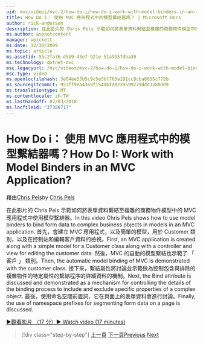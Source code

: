 ```yaml
---
uid: mvc/videos/mvc-2/how-do-i/how-do-i-work-with-model-binders-in-an-mvc-application
title: How Do i： 使用 MVC 應用程式中的模型繫結器嗎？ | Microsoft Docs
author: rick-anderson
description: 在此影片的 Chris Pels 示範如何將表單資料繫結至複雜的商務物件模型中的 MVC 應用程式中使用模型繫結器。 首先，MVC applicat...
ms.author: aspnetcontent
manager: wpickett
ms.date: 12/30/2009
ms.topic: article
ms.assetid: 55c2fa76-d5b9-43e7-921e-51a9b57dba30
ms.technology: dotnet-mvc
msc.legacyurl: /mvc/videos/mvc-2/how-do-i/how-do-i-work-with-model-binders-in-an-mvc-application
msc.type: video
ms.openlocfilehash: 3e04ee53b5c9c5e5bf763a191cc9cba8855c772b
ms.sourcegitcommit: 953ff9ea4369f154d6fd0239599279ddd3280009
ms.translationtype: MT
ms.contentlocale: zh-TW
ms.lasthandoff: 07/03/2018
ms.locfileid: "37386717"
---
```

<a name="how-do-i-work-with-model-binders-in-an-mvc-application"></a><span data-ttu-id="78086-105">How Do i： 使用 MVC 應用程式中的模型繫結器嗎？</span><span class="sxs-lookup"><span data-stu-id="78086-105">How Do I: Work with Model Binders in an MVC Application?</span></span>
====================
<span data-ttu-id="78086-106">藉由[Chris Pels](https://twitter.com/chrispels)</span><span class="sxs-lookup"><span data-stu-id="78086-106">by [Chris Pels](https://twitter.com/chrispels)</span></span>

<span data-ttu-id="78086-107">在此影片的 Chris Pels 示範如何將表單資料繫結至複雜的商務物件模型中的 MVC 應用程式中使用模型繫結器。</span><span class="sxs-lookup"><span data-stu-id="78086-107">In this video Chris Pels shows how to use model binders to bind form data to complex business objects in models in an MVC application.</span></span> <span data-ttu-id="78086-108">首先，會建立 MVC 應用程式，以及簡單的模型，用於 Customer 類別，以及在控制站和編輯客戶資料的檢視。</span><span class="sxs-lookup"><span data-stu-id="78086-108">First, an MVC application is created along with a simple model for a Customer class along with a controller and view for editing the customer data.</span></span> <span data-ttu-id="78086-109">然後，MVC 的自動的模型繫結也示範了 「 客戶 」 類別。</span><span class="sxs-lookup"><span data-stu-id="78086-109">Then, the automatic model binding of MVC is demonstrated with the customer class.</span></span> <span data-ttu-id="78086-110">接下來，繫結屬性將討論並示範做為控制包含與排除的複雜物件的特定屬性的繫結程序的詳細資料的機制。</span><span class="sxs-lookup"><span data-stu-id="78086-110">Next, the Bind attribute is discussed and demonstrated as a mechanism for controlling the details of the binding process to include and exclude specific properties of a complex object.</span></span> <span data-ttu-id="78086-111">最後，使用命名空間前置詞，它在頁面上的表單資料會進行討論。</span><span class="sxs-lookup"><span data-stu-id="78086-111">Finally, the use of namespace prefixes for segmenting form data on a page is discussed.</span></span>

[<span data-ttu-id="78086-112">&#9654;觀看影片 （17 分）</span><span class="sxs-lookup"><span data-stu-id="78086-112">&#9654; Watch video (17 minutes)</span></span>](https://channel9.msdn.com/Blogs/ASP-NET-Site-Videos/how-do-i-work-with-model-binders-in-an-mvc-application)

> [!div class="step-by-step"]
> <span data-ttu-id="78086-113">[上一頁](how-do-i-create-a-custom-html-helper-for-an-mvc-application.md)
> [下一頁](how-do-i-use-httpverbs-attributes-in-an-mvc-application.md)</span><span class="sxs-lookup"><span data-stu-id="78086-113">[Previous](how-do-i-create-a-custom-html-helper-for-an-mvc-application.md)
[Next](how-do-i-use-httpverbs-attributes-in-an-mvc-application.md)</span></span>
